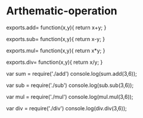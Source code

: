 # Arthematic-operation
exports.add= function(x,y){
return x+y;
}

exports.sub= function(x,y){
return x-y;
}

exports.mul= function(x,y){
return x*y;
}

exports.div= function(x,y){
return x/y;
}



var sum = require('./add')
console.log(sum.add(3,6));	


var sub = require('./sub')
console.log(sub.sub(3,6));	

var mul = require('./mul')
console.log(mul.mul(3,6));	

var div = require('./div')
console.log(div.div(3,6));	

